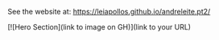 See the website at: https://leiapollos.github.io/andreleite.pt2/

[![Hero Section](link to image on GH)](link to your URL)
